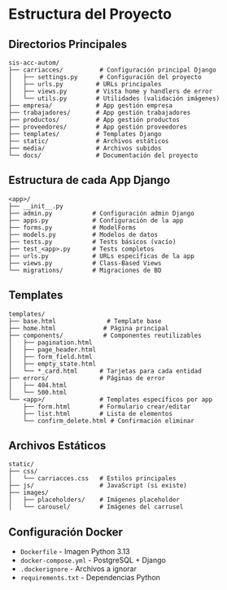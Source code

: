 # Estructura del Proyecto

## Directorios Principales
```
sis-acc-autom/
├── carriacces/          # Configuración principal Django
│   ├── settings.py      # Configuración del proyecto
│   ├── urls.py         # URLs principales
│   ├── views.py        # Vista home y handlers de error
│   └── utils.py        # Utilidades (validación imágenes)
├── empresa/            # App gestión empresa
├── trabajadores/       # App gestión trabajadores
├── productos/          # App gestión productos
├── proveedores/        # App gestión proveedores
├── templates/          # Templates Django
├── static/             # Archivos estáticos
├── media/              # Archivos subidos
└── docs/               # Documentación del proyecto
```

## Estructura de cada App Django
```
<app>/
├── __init__.py
├── admin.py           # Configuración admin Django
├── apps.py            # Configuración de la app
├── forms.py           # ModelForms
├── models.py          # Modelos de datos
├── tests.py           # Tests básicos (vacío)
├── test_<app>.py      # Tests completos
├── urls.py            # URLs específicas de la app
├── views.py           # Class-Based Views
└── migrations/        # Migraciones de BD
```

## Templates
```
templates/
├── base.html              # Template base
├── home.html             # Página principal
├── components/           # Componentes reutilizables
│   ├── pagination.html
│   ├── page_header.html
│   ├── form_field.html
│   ├── empty_state.html
│   └── *_card.html      # Tarjetas para cada entidad
├── errors/              # Páginas de error
│   ├── 404.html
│   └── 500.html
└── <app>/               # Templates específicos por app
    ├── form.html        # Formulario crear/editar
    ├── list.html        # Lista de elementos
    └── confirm_delete.html # Confirmación eliminar
```

## Archivos Estáticos
```
static/
├── css/
│   └── carriacces.css   # Estilos principales
├── js/                  # JavaScript (si existe)
├── images/
│   ├── placeholders/    # Imágenes placeholder
│   └── carousel/        # Imágenes del carrusel
```

## Configuración Docker
- `Dockerfile` - Imagen Python 3.13
- `docker-compose.yml` - PostgreSQL + Django
- `.dockerignore` - Archivos a ignorar
- `requirements.txt` - Dependencias Python